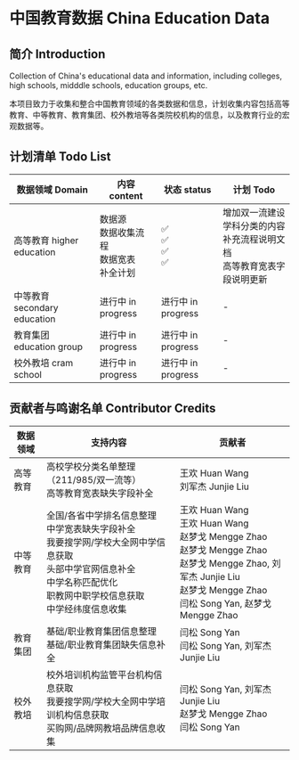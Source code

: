 # 中国教育数据 China Education Data

## 简介 Introduction

Collection of China's educational data and information, including colleges, high schools, midddle schools, education groups, etc.

本项目致力于收集和整合中国教育领域的各类数据和信息，计划收集内容包括高等教育、中等教育、教育集团、校外教培等各类院校机构的信息，以及教育行业的宏观数据等。

## 计划清单 Todo List

| 数据领域 Domain              | 内容 content                    | 状态 status        | 计划 Todo                                    |
| ------------------------ | ----------------------------- | ---------------- | ------------------------------------------ |
| 高等教育 higher education    | 数据源<br>数据收集流程<br>数据宽表<br>补全计划 | ✅<br>✅<br>✅<br>✅ | 增加双一流建设学科分类的内容<br>补充流程说明文档<br>高等教育宽表字段说明更新 |
| 中等教育 secondary education | 进行中 in progress               | 进行中 in progress  | -                                          |
| 教育集团 education group     | 进行中 in progress               | 进行中 in progress  | -                                          |
| 校外教培 cram school         | 进行中 in progress               | 进行中 in progress  | -                                          |

## 贡献者与鸣谢名单 Contributor Credits

| 数据领域 | 支持内容                                                                                                   | 贡献者                                                                                                                                                      |
| ---- | ------------------------------------------------------------------------------------------------------ | -------------------------------------------------------------------------------------------------------------------------------------------------------- |
| 高等教育 | 高校学校分类名单整理（211/985/双一流等）<br>高等教育宽表缺失字段补全                                                               | 王欢 Huan Wang<br>刘军杰 Junjie Liu                                                                                                                           |
| 中等教育 | 全国/各省中学排名信息整理<br>中学宽表缺失字段补全<br>我要搜学网/学校大全网中学信息获取<br>头部中学官网信息补全<br>中学名称匹配优化<br>职教网中职学校信息获取<br>中学经纬度信息收集 | 王欢 Huan Wang<br>王欢 Huan Wang<br>赵梦戈 Mengge Zhao<br>赵梦戈 Mengge Zhao<br>赵梦戈 Mengge Zhao, 刘军杰 Junjie Liu<br>赵梦戈 Mengge Zhao<br>闫松 Song Yan, 赵梦戈 Mengge Zhao |
| 教育集团 | 基础/职业教育集团信息整理<br>基础/职业教育集团缺失信息补全                                                                       | 闫松 Song Yan<br>闫松 Song Yan, 刘军杰 Junjie Liu                                                                                                               |
| 校外教培 | 校外培训机构监管平台机构信息获取<br>我要搜学网/学校大全网中学培训机构信息获取<br>买购网/品牌网教培品牌信息收集                                           | 闫松 Song Yan, 刘军杰 Junjie Liu<br>赵梦戈 Mengge Zhao<br>闫松 Song Yan                                                                                            |
